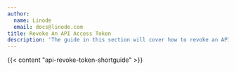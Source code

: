 ```yaml
---
author:
  name: Linode
  email: docs@linode.com
title: Revoke An API Access Token
description: 'The guide in this section will cover how to revoke an API access token should there be a breach of credentials or another security event requiring revocation.'
---
```


{{< content "api-revoke-token-shortguide" >}}
